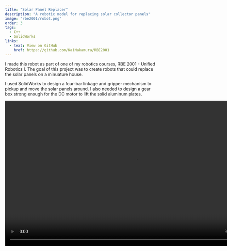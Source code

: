 ```yaml
---
title: "Solar Panel Replacer"
description: "A robotic model for replacing solar collector panels"
image: "rbe2001/robot.png"
order: 3
tags:
  - C++
  - SolidWorks
links:
  - text: View on GitHub
    href: https://github.com/KaiNakamura/RBE2001
---
```


I made this robot as part of one of my robotics courses, RBE 2001 - Unified Robotics I. The goal of this project was to create robots that could replace the solar panels on a minuature house.

I used SolidWorks to design a four-bar linkage and gripper mechanism to pickup and move the solar panels around. I also needed to design a gear box strong enough for the DC motor to lift the solid aluminum plates.

<video className="w-full" width="854" height="480" controls muted>
  <source src="/rbe2001/demo.mp4" type="video/mp4" />
</video>
